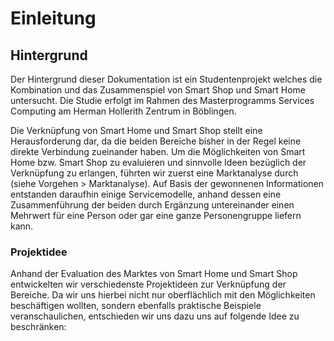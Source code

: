 # Einleitung

## Hintergrund

Der Hintergrund dieser Dokumentation ist ein Studentenprojekt welches die Kombination und das Zusammenspiel von Smart Shop und Smart Home untersucht. Die Studie erfolgt im Rahmen des Masterprogramms Services Computing am Herman Hollerith Zentrum in Böblingen.

Die Verknüpfung von Smart Home und Smart Shop stellt eine Herausforderung dar, da die beiden Bereiche bisher in der Regel keine direkte Verbindung zueinander haben. Um die Möglichkeiten von Smart Home bzw. Smart Shop zu evaluieren und sinnvolle Ideen bezüglich der Verknüpfung zu erlangen, führten wir zuerst eine Marktanalyse durch \(siehe Vorgehen &gt; Marktanalyse\). Auf Basis der gewonnenen Informationen entstanden daraufhin einige Servicemodelle, anhand dessen eine Zusammenführung der beiden durch Ergänzung untereinander einen Mehrwert für eine Person oder gar eine ganze Personengruppe liefern kann. 

### Projektidee

Anhand der Evaluation des Marktes von Smart Home und Smart Shop entwickelten wir verschiedenste Projektideen zur Verknüpfung der Bereiche. Da wir uns hierbei nicht nur oberflächlich mit den Möglichkeiten beschäftigen wollten, sondern ebenfalls praktische Beispiele veranschaulichen, entschieden wir uns dazu uns auf folgende Idee zu beschränken:



